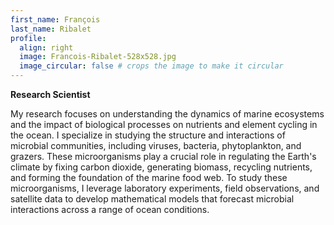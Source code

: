 ```yaml
---
first_name: François
last_name: Ribalet
profile:
  align: right
  image: Francois-Ribalet-528x528.jpg
  image_circular: false # crops the image to make it circular
---
```


**Research Scientist**  

My research focuses on understanding the dynamics of marine ecosystems and the impact of biological processes on nutrients and element cycling in the ocean. I specialize in studying the structure and interactions of microbial communities, including viruses, bacteria, phytoplankton, and grazers. These microorganisms play a crucial role in regulating the Earth's climate by fixing carbon dioxide, generating biomass, recycling nutrients, and forming the foundation of the marine food web. To study these microorganisms, I leverage laboratory experiments, field observations, and satellite data to develop mathematical models that forecast microbial interactions across a range of ocean conditions.
